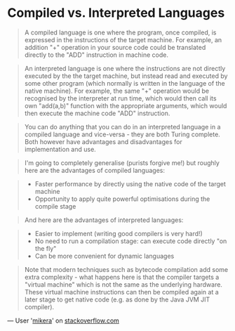 # Compiled vs. Interpreted Languages

> A compiled language is one where the program, once compiled, is expressed in the instructions of the target machine. For example, an addition "+" operation in your source code could be translated directly to the "ADD" instruction in machine code.

> An interpreted language is one where the instructions are not directly executed by the the target machine, but instead read and executed by some other program (which normally is written in the language of the native machine). For example, the same "+" operation would be recognised by the interpreter at run time, which would then call its own "add(a,b)" function with the appropriate arguments, which would then execute the machine code "ADD" instruction.

> You can do anything that you can do in an interpreted language in a compiled language and vice-versa - they are both Turing complete. Both however have advantages and disadvantages for implementation and use.

> I'm going to completely generalise (purists forgive me!) but roughly here are the advantages of compiled languages:

> * Faster performance by directly using the native code of the target machine
> * Opportunity to apply quite powerful optimisations during the compile stage

> And here are the advantages of interpreted languages:

> * Easier to implement (writing good compilers is very hard!)
> * No need to run a compilation stage: can execute code directly "on the fly"
> * Can be more convenient for dynamic languages

> Note that modern techniques such as bytecode compilation add some extra complexity - what happens here is that the compiler targets a "virtual machine" which is not the same as the underlying hardware. These virtual machine instructions can then be compiled again at a later stage to get native code (e.g. as done by the Java JVM JIT compiler).

&mdash; User '[mikera](http://stackoverflow.com/users/214010/mikera)' on [stackoverflow.com](http://stackoverflow.com/a/3265602)